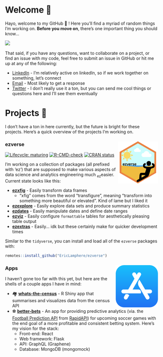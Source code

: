 
# Welcome 👋

Hayo, welcome to my GitHub 🐙 ! Here you’ll find a myriad of random
things I’m working on. **Before you move on**, there’s one important
thing you should know…

![](images/i_understand_nothing.gif) <!--
![](https://media.giphy.com/media/SAAMcPRfQpgyI/giphy.gif)
-->

That said, if you have any questions, want to collaborate on a project,
or find an issue with my code, feel free to submit an issue in GitHub or
hit me up at any of the following:

- [LinkedIn](https://www.linkedin.com/in/ericjlamphere/) - I’m
  relatively active on linkedIn, so if we work together on something,
  let’s connect
- [Email](mailto:ericjlamphere@gmail.com) - Most likely to get a
  response
- [Twitter](https://twitter.com/ericlamphere) - I don’t really use it a
  ton, but you can send me cool things or questions here and I’ll see
  them eventually

# Projects 🤖

I don’t have a ton in here currently, but the future is bright for these
projects. Here’s a quick overview of the projects I’m working on.

### ezverse <a href='https://github.com/EricLamphere/ezverse'><img src='images/hex_sticker_ezverse.png' align="right" height="139" /></a>

<!-- badges: start -->

[![Lifecycle:
maturing](https://img.shields.io/badge/lifecycle-maturing-blue.svg)](https://lifecycle.r-lib.org/articles/stages.html#maturing)
[![R-CMD-check](https://github.com/EricLamphere/ezverse/actions/workflows/check-release.yaml/badge.svg)](https://github.com/EricLamphere/ezverse/actions/workflows/check-release.yaml)
[![CRAN
status](https://www.r-pkg.org/badges/version/ezverse)](https://CRAN.R-project.org/package=ezverse)
<!-- badges: end -->

I’m working on a collection of packages (all prefixed with ‘ez’) that
are supposed to make various aspects of data science and analytics
engineering much <sub>ez</sub>easier. Current state looks like this:

- [**ezxfig**](https://github.com/EricLamphere/ezxfig.git) - Easily
  transform data frames
  - “xfig” comes from the word “transfigure”, meaning “transform into
    something more beautiful or elevated”. Kind of lame but I liked it
- [**ezexplore**](https://github.com/EricLamphere/ezexplore.git) -
  Easily explore data sets and produce summary statistics
- [**ezdates**](https://github.com/EricLamphere/ezdates.git) - Easily
  manipulate dates and define date ranges
- [**ezviz**](https://github.com/EricLamphere/ezviz.git) - Easily
  configure `formattable` tables for aesthetically pleasing table output
- [**ezextras**](https://github.com/EricLamphere/ezextras.git) - Easily…
  idk but these certainly make for quicker development times

Similar to the `tidyverse`, you can install and load all of the
`ezverse` packages with:

``` r
remotes::install_github("EricLamphere/ezverse")
```

### Apps <a href='https://github.com/rstudio/shiny'><img src='images/app-store-logo-transparent.svg' align="right" height="139" /></a>

I haven’t gone too far with this yet, but here are the shells of a
couple apps I have in mind:

- 🏘️
  [**whats-the-census**](https://github.com/EricLamphere/whats-the-census.git) -
  R Shiny app that summarises and visualizes data from the census API
- ⚽
  [**better-bets**](https://github.com/EricLamphere/better-bets.git) -
  An app for providing predictive analytics (via. the [Football
  Prediction
  API](https://rapidapi.com/boggio-analytics/api/football-prediction/)
  from [RapidAPI](https://rapidapi.com/hub)) for upcoming soccer games
  with the end goal of a more profitable and consistent betting system.
  Here’s my vision for the stack:
  - Front-end: React
  - Web framework: Flask
  - API: GraphQL (Graphene)
  - Database: MongoDB (mongomock)
